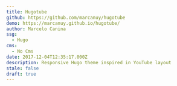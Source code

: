 ```yaml
---
title: Hugotube
github: https://github.com/marcanuy/hugotube
demo: https://marcanuy.github.io/hugotube/
author: Marcelo Canina
ssg:
  - Hugo
cms:
  - No Cms
date: 2017-12-04T12:35:17.000Z
description: Responsive Hugo theme inspired in YouTube layout
stale: false
draft: true
---
```

